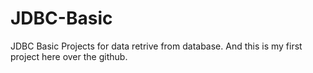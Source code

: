# JDBC-Basic
JDBC Basic Projects for data retrive from database.
And this is my first project here over the github.
